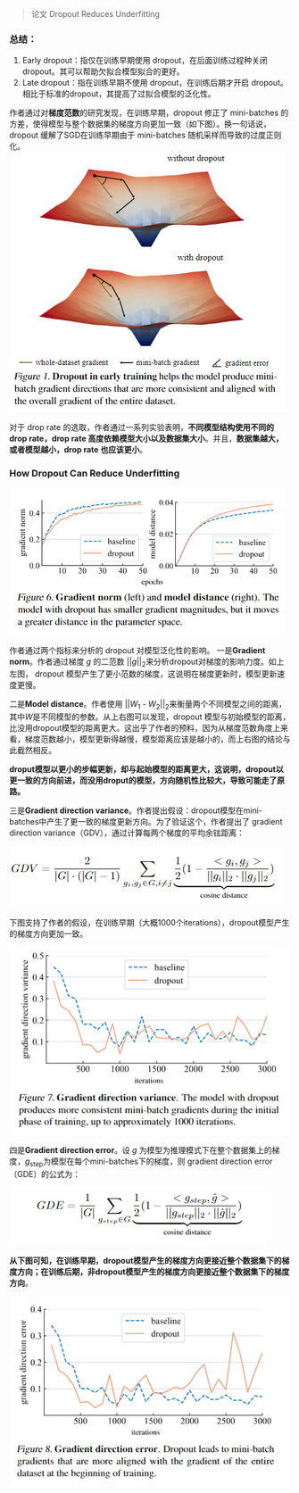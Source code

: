 >论文 Dropout Reduces Underfitting

### 总结：
1.  Early dropout：指仅在训练早期使用 dropout，在后面训练过程种关闭 dropout。其可以帮助欠拟合模型拟合的更好。
2. Late dropout：指在训练早期不使用 dropout，在训练后期才开启 dropout。相比于标准的dropout，其提高了过拟合模型的泛化性。

作者通过对**梯度范数**的研究发现，在训练早期，dropout 修正了 mini-batches 的方差，使得模型与整个数据集的梯度方向更加一致（如下图）。换一句话说，dropout 缓解了SGD在训练早期由于 mini-batches 随机采样而导致的过度正则化。
	![](Images/EDLD_1.png)

对于 drop rate 的选取，作者通过一系列实验表明，**不同模型结构使用不同的 drop rate，drop rate 高度依赖模型大小以及数据集大小**。并且，**数据集越大，或者模型越小，drop rate 也应该更小**。

### How Dropout Can Reduce Underfitting

   ![](Images/EDLD_2.png)

作者通过两个指标来分析的 dropout 对模型泛化性的影响。
一是**Gradient norm**。作者通过梯度 *g* 的二范数 ||*g*||<sub>2</sub>来分析dropout对梯度的影响力度。如上左图， dropout 模型产生了更小范数的梯度，这说明在梯度更新时，模型更新速度更慢。

二是**Model distance**。作者使用 ||*W*<sub>1</sub> - *W*<sub>2</sub>||<sub>2</sub>来衡量两个不同模型之间的距离，其中*W*是不同模型的参数。从上右图可以发现，dropout 模型与初始模型的距离，比没用dropout模型的距离更大。这出乎了作者的预料，因为从梯度范数角度上来看，梯度范数越小，模型更新得越慢，模型距离应该是越小的，而上右图的结论与此截然相反。

**droput模型以更小的步幅更新，却与起始模型的距离更大，这说明，dropout以更一致的方向前进，而没用droput的模型，方向随机性比较大，导致可能走了原路。**

三是**Gradient direction variance**。作者提出假设：dropout模型在mini-batches中产生了更一致的梯度更新方向。为了验证这个，作者提出了 gradient direction variance（GDV），通过计算每两个梯度的平均余铉距离：

![](Images/EDLD_3.png)

下图支持了作者的假设，在训练早期（大概1000个iterations），dropout模型产生的梯度方向更加一致。

![](Images/EDLD_4.png)

四是**Gradient direction error**。设 *g* 为模型为推理模式下在整个数据集上的梯度，*g*<sub>step</sub>为模型在每个mini-batches下的梯度，则 gradient direction error（GDE）的公式为：

![](Images/EDLD_5.png)

**从下图可知，在训练早期，dropout模型产生的梯度方向更接近整个数据集下的梯度方向；在训练后期，非dropout模型产生的梯度方向更接近整个数据集下的梯度方向**。

![](Images/EDLD_6.png)
